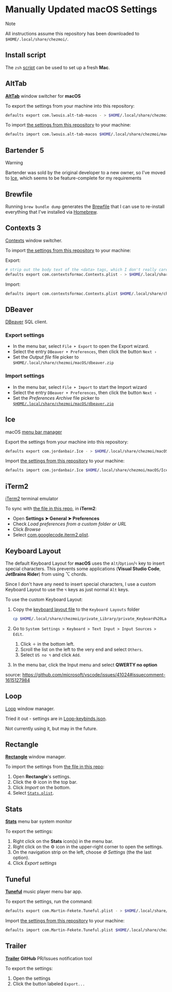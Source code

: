 # Manually Updated macOS Settings

> [!NOTE]
>
> All instructions assume this repository has been downloaded to `$HOME/.local/share/chezmoi/`.

## Install script

The `zsh` [script](/macOS/install.zsh) can be used to set up a fresh **Mac**.

## AltTab

[**AltTab**](https://github.com/lwouis/alt-tab-macos) window switcher for **macOS**

To export the settings from your machine into this repository:

```zsh
defaults export com.lwouis.alt-tab-macos - > $HOME/.local/share/chezmoi/macOS/alt-tab-macos.plist
```

To import [the settings from this repository](/macOS/com.lwouis.alt-tab-macos.plist) to your machine:

```zsh
defaults import com.lwouis.alt-tab-macos $HOME/.local/share/chezmoi/macOS/alt-tab-macos.plist
```

## Bartender 5

> [!WARNING]
> Bartender was sold by the original developer to a new owner, so I've moved to [Ice](https://github.com/jordanbaird/Ice), which seems to
> be feature-complete for my requirements

## Brewfile

Running `brew bundle dump` generates the [Brewfile](/macOS/Brewfile) that I can use to re-install everything that I've installed via [Homebrew](https://brew.sh/).

## Contexts 3

[Contexts](https://contexts.co/) window switcher.

To import [the settings from this repository](/macOS/Contexts.plist) to your machine:

Export:

```zsh
# strip out the body text of the <data> tags, which I don't really care about and add > 1M to the file's size
defaults export com.contextsformac.Contexts.plist - > $HOME/.local/share/chezmoi/macOS/Contexts.plist
```

Import:

```zsh
defaults import com.contextsformac.Contexts.plist $HOME/.local/share/chezmoi/macOS/Contexts.plist
```

## DBeaver

[DBeaver](https://github.com/dbeaver/dbeaver) SQL client.

### Export settings

- In the menu bar, select `File ➤ Export` to open the Export wizard.
- Select the entry `DBeaver ➤ Preferences`, then click the button `Next ›`
- Set the _Output file_ file picker to `$HOME/.local/share/chezmoi/macOS/dbeaver.zip`

### Import settings

- In the menu bar, select `File ➤ Import` to start the Import wizard
- Select the entry `DBeaver ➤ Preferences`, then click the button `Next ›`
- Set the _Preferences Archive_ file picker to [`$HOME/.local/share/chezmoi/macOS/dbeaver.zip`](/macOS/dbeaver.zip)

## Ice

macOS [menu bar manager](https://github.com/jordanbaird/Ice)

Export the settings from your machine into this repository:

```zsh
defaults export com.jordanbair.Ice - > $HOME/.local/share/chezmoi/macOS/Ice.plist
```

Import [the settings from this repository](/macOS/com.jordanbair.Ice.plist) to your machine:

```zsh
defaults import com.jordanbair.Ice $HOME/.local/share/chezmoi/macOS/Ice.plist
```

## iTerm2

[iTerm2](https://iterm2.com/) terminal emulator

To sync with [the file in this repo](/macOS/com.googlecode.iterm2.plist), in **iTerm2**:

- Open **Settings ➤ General ➤ Preferences**
- Check _Load preferences from a custom folder or URL_
- Click _Browse_
- Select [com.googlecode.iterm2.plist](/macOS/com.googlecode.iterm2.plist).

## Keyboard Layout

The default Keyboard Layout for **macOS** uses the `Alt`/`Option`/`⌥` key to insert special characters. This prevents some applications (**Visual Studio Code**, **JetBrains Rider**) from using ⌥ chords.

Since I don't have any need to insert special characters, I use a custom Keyboard Layout to use the `⌥` keys as just normal `Alt` keys.

To use the custom Keyboard Layout:

1. Copy the [keyboard layout file](/private_Library/private_Keyboard%20Layouts/us_no_option.keylayout) to the `Keyboard Layouts` folder

    ```zsh
    cp $HOME/.local/share/chezmoi/private_Library/private_Keyboard%20Layouts/us_no_option.keylayout $HOME/Library/Keyboard\ Layouts/
    ```

1. Go to `System Settings > Keyboard > Text Input > Input Sources > Edit`.
    1. Click `＋` in the bottom left.
    1. Scroll the list on the left to the very end and select `Others`.
    1. Select `US no ⌥` and click `Add`.
1. In the menu bar, click the Input menu and select **QWERTY no option**

source: <https://github.com/microsoft/vscode/issues/41024#issuecomment-1615127984>

## Loop

[Loop](https://github.com/MrKai77/Loop) window manager.

Tried it out - settings are in [Loop-keybinds.json](/macOS/Loop-keybinds.json).

Not currently using it, but may in the future.

## Rectangle

[**Rectangle**](https://rectangleapp.com/) window manager.

To import the settings from [the file in this repo](/macOS/Stats.plist):

1. Open **Rectangle**'s settings.
2. Click the ⚙ icon in the top bar.
3. Click _Import_ on the bottom.
4. Select [`Stats.plist`](/macOS/Stats.plist).

## Stats

[**Stats**](https://github.com/exelban/stats) menu bar system monitor

To export the settings:

1. Right click on the **Stats** icon(s) in the menu bar.
1. Right click on the ⚙ icon in the upper-right corner to open the settings.
1. On the navigation strip on the left, choose _⚙ Settings_ (the the last option).
1. Click _Export settings_

## Tuneful

[**Tuneful**](https://github.com/martinfekete10/Tuneful) music player menu bar app.

To export the settings, run the command:

```zsh
defaults export com.Martin-Fekete.Tuneful.plist - > $HOME/.local/share/chezmoi/macOS/Tuneful.plist
```

Import [the settings from this repository](/macOS/com.jordanbair.Ice.plist) to your machine:

```zsh
defaults import com.Martin-Fekete.Tuneful.plist $HOME/.local/share/chezmoi/macOS/Tuneful.plist
```

## Trailer

[**Trailer**](https://github.com/ptsochantaris/trailer) **GitHub** PR/Issues notification tool

To export the settings:

1. Open the settings
2. Click the button labeled `Export...`
